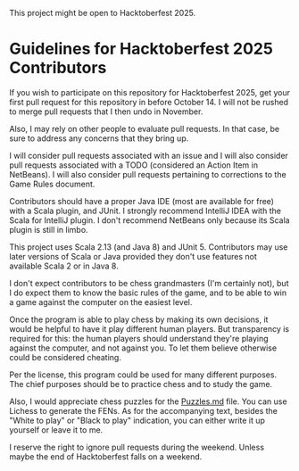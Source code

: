 This project might be open to Hacktoberfest 2025.

# Guidelines for Hacktoberfest 2025 Contributors

If you wish to participate on this repository for Hacktoberfest 2025, get your 
first pull request for this repository in before October 14. I will not be 
rushed to merge pull requests that I then undo in November.

Also, I may rely on other people to evaluate pull requests. In that case, be 
sure to address any concerns that they bring up.

I will consider pull requests associated with an issue and I will also consider 
pull requests associated with a TODO (considered an Action Item in NetBeans). I 
will also consider pull requests pertaining to corrections to the Game Rules 
document.

Contributors should have a proper Java IDE (most are available for free) with a 
Scala plugin, and JUnit. I strongly recommend IntelliJ IDEA with the Scala for 
IntelliJ plugin. I don't recommend NetBeans only because its Scala plugin is 
still in limbo. 

This project uses Scala 2.13 (and Java 8) and JUnit 5. Contributors may use 
later versions of Scala or Java provided they don't use features not available 
Scala 2 or in Java 8.

I don't expect contributors to be chess grandmasters (I'm certainly not), but I 
do expect them to know the basic rules of the game, and to be able to win a 
game against the computer on the easiest level.

Once the program is able to play chess by making its own decisions, it would be 
helpful to have it play different human players. But transparency is required 
for this: the human players should understand they're playing against the 
computer, and not against you. To let them believe otherwise could be considered 
cheating.

Per the license, this program could be used for many different purposes. The 
chief purposes should be to practice chess and to study the game.

Also, I would appreciate chess puzzles for the [Puzzles.md](doc/Puzzles.md) 
file. You can use Lichess to generate the FENs. As for the accompanying text, 
besides the "White to play" or "Black to play" indication, you can either write 
it up yourself or leave it to me.

I reserve the right to ignore pull requests during the weekend. Unless maybe the 
end of Hacktoberfest falls on a weekend.

